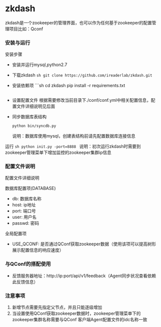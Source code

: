 # zkdash
zkdash是一个zookeeper的管理界面，也可以作为任何基于zookeeper的配置管理项目比如：Qconf

### 安装与运行
安装步骤

 - 安装并运行mysql,python2.7

 - 下载zkdash
       ```sh
       git clone https://github.com/ireaderlab/zkdash.git
       ```

 - 安装依赖项
        ```sh
        cd zkdash
 	pip install -r requirements.txt
 	```

 - 设置配置文件
 	根据需要修改当前目录下./conf/conf.yml中相关配置信息，配置文件详细说明见后面

 - 同步数据库表结构
 	```sh
 	python bin/syncdb.py
	```
	说明：数据库使用mysql，创建表结构前请先配置数据库连接信息

运行
	```sh
	python init.py -port=8888
	```
	说明：初次运行zkdash时需要到zookeeper管理菜单下增加监控的zookeeper集群ip信息


### 配置文件说明
配置文件详细说明

数据库配置项(DATABASE)
 - db: 数据库名称
 - host: ip地址
 - port: 端口号
 - user: 用户名
 - passwd: 密码

全局配置项
 - USE_QCONF: 是否通过QConf获取zookeeper数据（使用该项可以提高树形展示配置信息的响应速度）


### 与QConf的搭配使用

 - 反馈服务器地址：http://ip:port/api/v1/feedback（Agent同步状况查看依赖此反馈信息）


### 注意事项
 1. 新增节点需要先指定父节点，并且只能逐级增加
 2. 当设置使用QConf获取zookeeper数据时，zookeeper管理菜单下的zookeeper集群名称需要与QConf
    客户端Agent配置文件的idc名称一致
